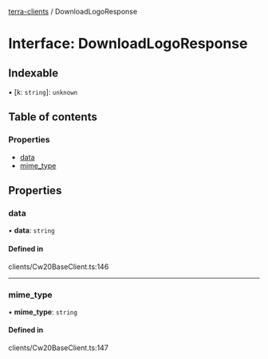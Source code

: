 [terra-clients](../README.md) / DownloadLogoResponse

# Interface: DownloadLogoResponse

## Indexable

▪ [k: `string`]: `unknown`

## Table of contents

### Properties

- [data](DownloadLogoResponse.md#data)
- [mime\_type](DownloadLogoResponse.md#mime_type)

## Properties

### data

• **data**: `string`

#### Defined in

clients/Cw20BaseClient.ts:146

___

### mime\_type

• **mime\_type**: `string`

#### Defined in

clients/Cw20BaseClient.ts:147
